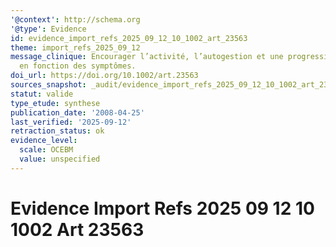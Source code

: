 ```yaml
---
'@context': http://schema.org
'@type': Evidence
id: evidence_import_refs_2025_09_12_10_1002_art_23563
theme: import_refs_2025_09_12
message_clinique: Encourager l’activité, l’autogestion et une progression graduée
  en fonction des symptômes.
doi_url: https://doi.org/10.1002/art.23563
sources_snapshot: _audit/evidence_import_refs_2025_09_12_10_1002_art_23563.json
statut: valide
type_etude: synthese
publication_date: '2008-04-25'
last_verified: '2025-09-12'
retraction_status: ok
evidence_level:
  scale: OCEBM
  value: unspecified
---
```

# Evidence Import Refs 2025 09 12 10 1002 Art 23563

